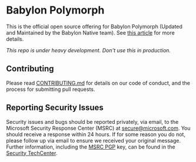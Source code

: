 # Babylon Polymorph

This is the official open source offering for Babylon Polymorph (Updated and Maintained by the Babylon Native team). See [this article](https://medium.com/@babylonjs/introducing-polymorph-a55588df6cee) for more details.

*This repo is under heavy development. Don't use this in production.*

## Contributing

Please read [CONTRIBUTING.md](./CONTRIBUTING.md) for details on our code of conduct, and the process for submitting pull requests.

## Reporting Security Issues

Security issues and bugs should be reported privately, via email, to the Microsoft Security
Response Center (MSRC) at [secure@microsoft.com](mailto:secure@microsoft.com). You should
receive a response within 24 hours. If for some reason you do not, please follow up via
email to ensure we received your original message. Further information, including the
[MSRC PGP](https://technet.microsoft.com/en-us/security/dn606155) key, can be found in
the [Security TechCenter](https://technet.microsoft.com/en-us/security/default).
